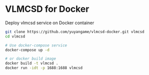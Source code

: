 # VLMCSD for Docker

Deploy vlmcsd service on Docker container

```bash
git clone https://github.com/yuyangame/vlmcsd-docker.git vlmcsd
cd vlmcsd

# Use docker-compose service
docker-compose up -d

# or docker build image
docker build -t vlmcsd .
docker run -idt -p 1688:1688 vlmcsd
```
